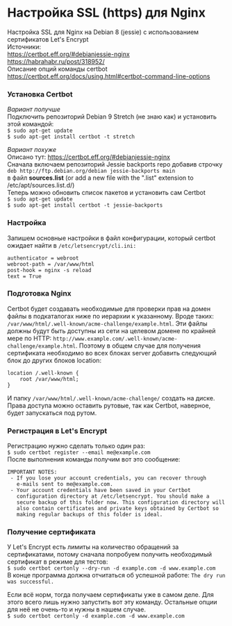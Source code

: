 # Настройка SSL (https) для Nginx
Настройка SSL для Nginx на Debian 8 (jessie) с использованием сертификатов Let's Encrypt  
Источники:  
https://certbot.eff.org/#debianjessie-nginx  
https://habrahabr.ru/post/318952/  
Описание опций команды certbot  
https://certbot.eff.org/docs/using.html#certbot-command-line-options

### Установка Certbot
_Вариант получше_  
Подключить репозиторий Debian 9 Stretch (не знаю как) и установить этой командой:  
`$ sudo apt-get update`  
`$ sudo apt-get install certbot -t stretch`

_Вариант похуже_  
Описано тут: https://certbot.eff.org/#debianjessie-nginx  
Сначала включаем репозиторий Jessie backports repo добавив строчку  
`deb http://ftp.debian.org/debian jessie-backports main`  
в файл **sources.list** (or add a new file with the ".list" extension to /etc/apt/sources.list.d/)  
Теперь можно обновить список пакетов и установить сам Certbot  
`$ sudo apt-get update`  
`$ sudo apt-get install certbot -t jessie-backports`

### Настройка
Запишем основные настройки в файл конфигурации, который certbot ожидает найти в `/etc/letsencrypt/cli.ini:`
```
authenticator = webroot
webroot-path = /var/www/html
post-hook = nginx -s reload
text = True
```

### Подготовка Nginx
Certbot будет создавать необходимые для проверки прав на домен файлы в подкаталогах ниже по иерархии к указанному. Вроде таких: `/var/www/html/.well-known/acme-challenge/example.html`. Эти файлы должны будут быть доступны из сети на целевом домене по крайней мере по HTTP: `http://www.example.com/.well-known/acme-challenge/example.html`. Поэтому в общем случае для получения сертификата необходимо во всех блоках server добавить следующий блок до других блоков location:
```nginx
location /.well-known {
    root /var/www/html;
}
```
И папку `/var/www/html/.well-known/acme-challenge/` создать на диске. Права доступа можно оставить рутовые, так как Certbot, наверное, будет запускаться под рутом.

### Регистрация в Let's Encrypt
Регистрацию нужно сделать только один раз:  
`$ sudo certbot register --email me@example.com`  
После выполнения команды получим вот это сообщение:  
```
IMPORTANT NOTES:
 - If you lose your account credentials, you can recover through
   e-mails sent to me@example.com.
 - Your account credentials have been saved in your Certbot
   configuration directory at /etc/letsencrypt. You should make a
   secure backup of this folder now. This configuration directory will
   also contain certificates and private keys obtained by Certbot so
   making regular backups of this folder is ideal.
```

### Получение сертификата
У Let's Encrypt есть лимиты на количество обращений за сертификатами, потому сначала попробуем получить необходимый сертификат в режиме для тестов:  
`$ sudo certbot certonly --dry-run -d example.com -d www.example.com`  
В конце программа должна отчитаться об успешной работе: `The dry run was successful.`

Если всё норм, тогда получаем сертификаты уже в самом деле. Для этого всего лишь нужно запустить вот эту команду. Остальные опции для неё не очень-то и нужны в нашем случае.  
`$ sudo certbot certonly -d example.com -d www.example.com`
